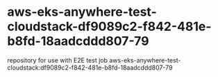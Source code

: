 # aws-eks-anywhere-test-cloudstack-df9089c2-f842-481e-b8fd-18aadcddd807-79
repository for use with E2E test job aws-eks-anywhere-test-cloudstack:df9089c2-f842-481e-b8fd-18aadcddd807-79
